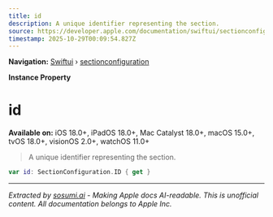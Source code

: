 ```yaml
---
title: id
description: A unique identifier representing the section.
source: https://developer.apple.com/documentation/swiftui/sectionconfiguration/id-swift.property
timestamp: 2025-10-29T00:09:54.827Z
---
```


**Navigation:** [Swiftui](/documentation/swiftui) › [sectionconfiguration](/documentation/swiftui/sectionconfiguration)

**Instance Property**

# id

**Available on:** iOS 18.0+, iPadOS 18.0+, Mac Catalyst 18.0+, macOS 15.0+, tvOS 18.0+, visionOS 2.0+, watchOS 11.0+

> A unique identifier representing the section.

```swift
var id: SectionConfiguration.ID { get }
```

---

*Extracted by [sosumi.ai](https://sosumi.ai) - Making Apple docs AI-readable.*
*This is unofficial content. All documentation belongs to Apple Inc.*
